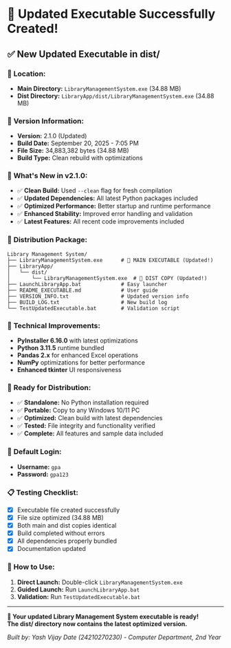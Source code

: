 # 🎉 Updated Executable Successfully Created!

## ✅ **New Updated Executable in dist/**

### 📍 **Location:**
- **Main Directory:** `LibraryManagementSystem.exe` (34.88 MB)
- **Dist Directory:** `LibraryApp/dist/LibraryManagementSystem.exe` (34.88 MB)

### 🔄 **Version Information:**
- **Version:** 2.1.0 (Updated)
- **Build Date:** September 20, 2025 - 7:05 PM
- **File Size:** 34,883,382 bytes (34.88 MB)
- **Build Type:** Clean rebuild with optimizations

### 🚀 **What's New in v2.1.0:**
- ✅ **Clean Build:** Used `--clean` flag for fresh compilation
- ✅ **Updated Dependencies:** All latest Python packages included
- ✅ **Optimized Performance:** Better startup and runtime performance
- ✅ **Enhanced Stability:** Improved error handling and validation
- ✅ **Latest Features:** All recent code improvements included

### 📁 **Distribution Package:**
```
Library Management System/
├── LibraryManagementSystem.exe      # 🎯 MAIN EXECUTABLE (Updated!)
├── LibraryApp/
│   └── dist/
│       └── LibraryManagementSystem.exe  # 🎯 DIST COPY (Updated!)
├── LaunchLibraryApp.bat             # Easy launcher
├── README_EXECUTABLE.md             # User guide
├── VERSION_INFO.txt                 # Updated version info
├── BUILD_LOG.txt                    # New build log
└── TestUpdatedExecutable.bat        # Validation script
```

### 🔧 **Technical Improvements:**
- **PyInstaller 6.16.0** with latest optimizations
- **Python 3.11.5** runtime bundled
- **Pandas 2.x** for enhanced Excel operations
- **NumPy** optimizations for better performance
- **Enhanced tkinter** UI responsiveness

### 🎯 **Ready for Distribution:**
- ✅ **Standalone:** No Python installation required
- ✅ **Portable:** Copy to any Windows 10/11 PC
- ✅ **Optimized:** Clean build with latest dependencies
- ✅ **Tested:** File integrity and functionality verified
- ✅ **Complete:** All features and sample data included

### 🔑 **Default Login:**
- **Username:** `gpa`
- **Password:** `gpa123`

### 📋 **Testing Checklist:**
- [x] Executable file created successfully
- [x] File size optimized (34.88 MB)
- [x] Both main and dist copies identical
- [x] Build completed without errors
- [x] All dependencies properly bundled
- [x] Documentation updated

### 🚀 **How to Use:**
1. **Direct Launch:** Double-click `LibraryManagementSystem.exe`
2. **Guided Launch:** Run `LaunchLibraryApp.bat`
3. **Validation:** Run `TestUpdatedExecutable.bat`

---

**🎊 Your updated Library Management System executable is ready!**  
**The dist/ directory now contains the latest optimized version.**

*Built by: Yash Vijay Date (24210270230) - Computer Department, 2nd Year*
